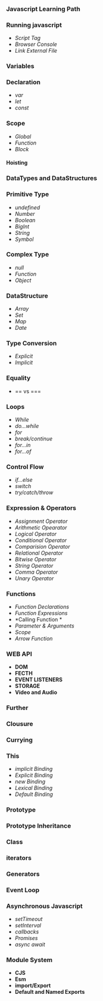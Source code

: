 ### Javascript Learning Path 
### Running javascript
* *Script Tag*
* *Browser Console*
* *Link External File*  
### Variables
### Declaration
* *var*
* *let*
* *const*
### Scope
* *Global*
* *Function*
* *Block*
#### Hoisting
### DataTypes and DataStructures
### Primitive Type
* *undefined*
* *Number*
* *Boolean*
* *BigInt*
* *String*
* *Symbol*
### Complex Type
* *null*
* *Function*
* *Object*
### DataStructure
* *Array*
* *Set*
* *Map*
* *Date*
### Type Conversion
* *Explicit*
*  *Implicit*
### Equality
* == vs ===
### Loops
* *While*
* *do...while*
* *for*
* *break/continue*
* *for...in*
* *for...of*
### Control Flow
* *if...else*
* *switch*
* *try/catch/throw*
### Expression & Operators
* *Assignment Operator*
* *Arithmetic Opearator*
* *Logical Operator*
* *Conditional Operator*
* *Comparision Operator*
* *Relational Operator*
* *Bitwise Operator*
* *String Operator*
* *Comma Operator*
* *Unary Operator*
### Functions
* *Function Declarations*
* *Function Expressions*
* *Calling Function *
* *Parameter & Arguments*
* *Scope*
* *Arrow Function*
### WEB API
* **DOM**
* **FECTH**
* **EVENT LISTENERS**
* **STORAGE**
* **Video and Audio**

### Further
### Clousure
### Currying
### This
* *implicit Binding*
* *Explicit Binding*
* *new Binding*
* *Lexical Binding*
* *Default Binding*

### Prototype
### Prototype Inheritance
### Class
### iterators
### Generators
### Event Loop

### Asynchronous Javascript
* *setTimeout*
* *setInterval*
* *callbacks*
* *Promises*
* *async await*

### Module System
* **CJS**
* **Esm**
* **import/Export**
*  **Default and Named Exports**
